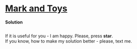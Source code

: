 # [Mark and Toys](https://www.hackerrank.com/challenges/mark-and-toys)

**Solution**
```python
```

If it is useful for you - I am happy. Please, press **star**.  
If you know, how to make my solution better - please, text me.
